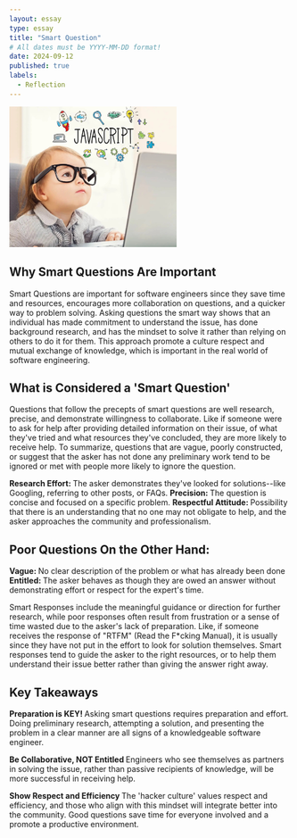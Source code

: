```yaml
---
layout: essay
type: essay
title: "Smart Question"
# All dates must be YYYY-MM-DD format!
date: 2024-09-12
published: true
labels:
  - Reflection 
---
```


<img width="300px" class="rounded float-start pe-4" src="../img/javascript.jpeg">

## Why Smart Questions Are Important
Smart Questions are important for software engineers since they save time and resources, encourages more collaboration on questions, and a quicker way to problem solving. Asking questions the smart way shows that an individual has made commitment to understand the issue, has done background research, and has the mindset to solve it rather than relying on others to do it for them. This approach promote a culture respect and mutual exchange of knowledge, which is important in the real world of software engineering. 

## What is Considered a 'Smart Question' 
Questions that follow the precepts of smart questions are well research, precise, and demonstrate willingness to collaborate. Like if someone were to ask for help after providing detailed information on their issue, of what they've tried and what resources they've concluded, they are more likely to receive help. To summarize, questions that are vague, poorly constructed, or suggest that the asker has not done any preliminary work tend to be ignored or met with people more likely to ignore the question. 

<b> Research Effort: </b> The asker demonstrates they've looked for solutions--like Googling, referring to other posts, or FAQs.
<b> Precision: </b> The question is concise and focused on a specific problem. 
<b> Respectful Attitude: </b> Possibility that there is an understanding that no one may not obligate to help, and the asker approaches the community and professionalism. 

## Poor Questions On the Other Hand: 
<b> Vague: </b> No clear description of the problem or what has already been done 
<b> Entitled: </b> The asker behaves as though they are owed an answer without demonstrating effort or respect for the expert's time. 

Smart Responses include the meaningful guidance or direction for further research, while poor responses often result from frustration or a sense of time wasted due to the asker's lack of preparation. Like, if someone receives the response of "RTFM" (Read the F*cking Manual), it is usually since they have not put in the effort to look for solution themselves. Smart responses tend to guide the asker to the right resources, or to help them understand their issue better rather than giving the answer right away. 

## Key Takeaways  
<b> Preparation is KEY! </b>
Asking smart questions requires preparation and effort. Doing preliminary research, attempting a solution, and presenting the problem in a clear manner are all signs of a knowledgeable software engineer. 

<b> Be Collaborative, NOT Entitled </b>
Engineers who see themselves as partners in solving the issue, rather than passive recipients of knowledge, will be more successful in receiving help. 

<b> Show Respect and Efficiency </b>
The 'hacker culture' values respect and efficiency, and those who align with this mindset will integrate better into the community. Good questions save time for everyone involved and a promote a productive environment. 
